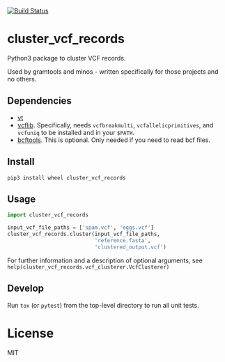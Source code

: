 [![Build Status](https://travis-ci.org/iqbal-lab-org/cluster_vcf_records.svg?branch=master)](https://travis-ci.org/iqbal-lab-org/cluster_vcf_records)

# cluster_vcf_records
Python3 package to cluster VCF records.

Used by gramtools and minos - written specifically for those projects and no others.

## Dependencies

* [vt](https://genome.sph.umich.edu/wiki/Vt)
* [vcflib](https://github.com/vcflib/vcflib). Specifically, needs `vcfbreakmulti`,
  `vcfallelicprimitives`, and `vcfuniq` to be installed and in your `$PATH`.
* [bcftools](https://samtools.github.io/bcftools/). This is optional. Only
  needed if you need to read bcf files.


## Install
    pip3 install wheel cluster_vcf_records

## Usage
```python
import cluster_vcf_records

input_vcf_file_paths = ['spam.vcf', 'eggs.vcf']
cluster_vcf_records.cluster(input_vcf_file_paths,
                            'reference.fasta',
                            'clustered_output.vcf')
```

For further information and a description of optional arguments, see `help(cluster_vcf_records.vcf_clusterer.VcfClusterer)`

## Develop

Run `tox` (or `pytest`) from the top-level directory to run all unit tests.

# License
MIT
